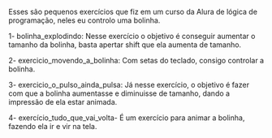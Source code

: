 Esses são pequenos exercícios que fiz em um curso da Alura de lógica de programação, neles eu controlo uma bolinha.

1- bolinha_explodindo: Nesse exercício o objetivo é conseguir aumentar o tamanho da bolinha, basta apertar shift que ela aumenta de tamanho.

2- exercicio_movendo_a_bolinha: Com setas do teclado, consigo controlar a bolinha.

3- exercicio_o_pulso_ainda_pulsa: Já nesse exercício, o objetivo é fazer com que a bolinha aumentasse e diminuisse de tamanho, dando a impressão de ela estar animada.

4- exercício_tudo_que_vai_volta- É um exercício para animar a bolinha, fazendo ela ir e vir na tela. 